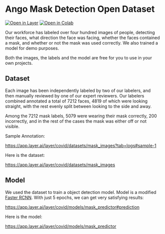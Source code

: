 # Ango Mask Detection Open Dataset

[![Open in Layer](https://app.layer.ai/assets/badge.svg)](https://app.layer.ai/layer/covid) [![Open in Colab](https://colab.research.google.com/assets/colab-badge.svg)](https://colab.research.google.com/drive/1tH5YvnSTOnAi7kAmv9LudrpX5glb5zZG?usp=sharing)

Our workforce has labeled over four hundred images of people, detecting their faces, what direction the face was facing, whether the faces contained a mask, and whether or not the mask was used correctly. We also trained a model for demo purposes.

Both the images, the labels and the model are free for you to use in your own projects.

## Dataset

Each image has been independently labeled by two of our labelers, and then manually reviewed by one of our expert reviewers. Our labelers combined annotated a total of 7212 faces, 4819 of which were looking straight, with the rest evenly split between looking to the side and away.

Among the 7212 mask labels, 5079 were wearing their mask correctly, 200 incorrectly, and in the
rest of the cases the mask was either off or not visible.

Sample Annotation:

https://app.layer.ai/layer/covid/datasets/mask_images?tab=logs#sample-1

Here is the dataset:

https://app.layer.ai/layer/covid/datasets/mask_images

## Model

We used the dataset to train a object detection model. Model is a modified [Faster RCNN](https://pytorch.org/vision/stable/generated/torchvision.models.detection.fasterrcnn_resnet50_fpn.html). With just 5 epochs, we can get very satisfying results:

https://app.layer.ai/layer/covid/models/mask_predictor#prediction

Here is the model:

https://app.layer.ai/layer/covid/models/mask_predictor